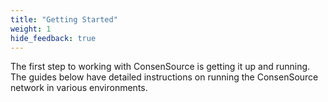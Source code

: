 ```yaml
---
title: "Getting Started"
weight: 1
hide_feedback: true
---
```


The first step to working with ConsenSource is getting it up and running. The guides below have detailed instructions on running the ConsenSource network in various environments.

